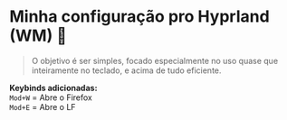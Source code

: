 # Minha configuração pro Hyprland (WM) 💮

> O objetivo é ser simples, focado especialmente no uso quase que inteiramente no teclado, e acima de tudo eficiente.

**Keybinds adicionadas:** <br>
`Mod+W` =  Abre o Firefox <br>
`Mod+E` =  Abre o LF

